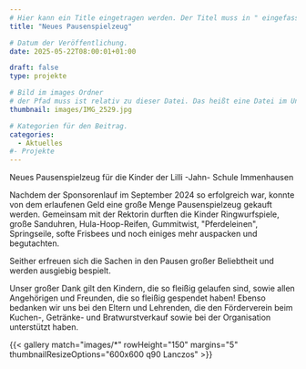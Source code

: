 ```yaml
---
# Hier kann ein Title eingetragen werden. Der Titel muss in " eingefasst sein
title: "Neues Pausenspielzeug"

# Datum der Veröffentlichung.
date: 2025-05-22T08:00:01+01:00

draft: false
type: projekte

# Bild im images Ordner
# der Pfad muss ist relativ zu dieser Datei. Das heißt eine Datei im Unterordner "images" wird über images/dateiname.jpg angegeben.
thumbnail: images/IMG_2529.jpg

# Kategorien für den Beitrag.
categories:
  - Aktuelles
#- Projekte
---
```


Neues Pausenspielzeug für die Kinder der Lilli -Jahn- Schule Immenhausen

Nachdem der Sponsorenlauf im September 2024 so erfolgreich war, konnte von dem erlaufenen Geld eine große Menge Pausenspielzeug gekauft werden. 
Gemeinsam mit der Rektorin durften die Kinder Ringwurfspiele, große Sanduhren, Hula-Hoop-Reifen, Gummitwist, "Pferdeleinen", Springseile, softe Frisbees und noch einiges mehr auspacken und begutachten. 

Seither erfreuen sich die Sachen in den Pausen großer Beliebtheit und werden ausgiebig bespielt. 

Unser großer Dank gilt den Kindern, die so fleißig gelaufen sind, sowie allen Angehörigen und Freunden, die so fleißig gespendet haben!  Ebenso bedanken wir uns bei den Eltern und Lehrenden, die den Förderverein beim Kuchen-, Getränke- und Bratwurstverkauf sowie bei der Organisation unterstützt haben.

{{< gallery match="images/*" rowHeight="150" margins="5" thumbnailResizeOptions="600x600 q90 Lanczos" >}}